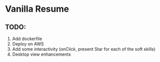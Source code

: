 # Vanilla Resume

## TODO:

1. Add dockerfile
2. Deploy on AWS
3. Add some interactivity (onClick, present Star for each of the soft skills)
4. Desktop view enhancements
